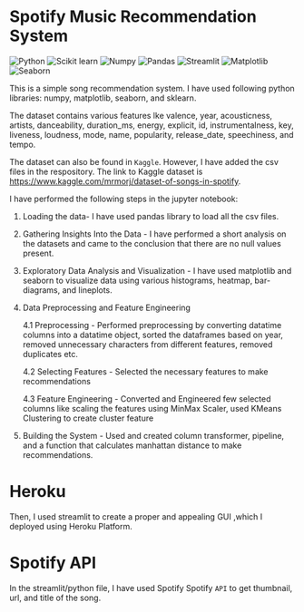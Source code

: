 # Spotify Music Recommendation System
![Python](https://img.shields.io/badge/Python-3.9.2-blueviolet)
![Scikit learn](https://img.shields.io/badge/sklearn-0.24.2-red)
![Numpy](https://img.shields.io/badge/Numpy-1.19.5-green)
![Pandas](https://img.shields.io/badge/Pandas-1.3.3-blue)
![Streamlit](https://img.shields.io/badge/Streamlit-1.1.0-red)
![Matplotlib](https://img.shields.io/badge/Matplotlib-3.3.4-white)
![Seaborn](https://img.shields.io/badge/Seaborn-0.11.1-pink)

This is a simple song recommendation system. I have used following python libraries: numpy, matplotlib, seaborn, and sklearn. 


The dataset contains various features lke valence, year,	acousticness,	artists,	danceability,	duration_ms,	energy,	explicit,	id,	instrumentalness,	key,	liveness,	loudness,	mode,	name,	popularity,	release_date,	speechiness, and	tempo.

The dataset can also be found in `Kaggle`. However, I have added the csv files in the respository. The link to Kaggle dataset is https://www.kaggle.com/mrmorj/dataset-of-songs-in-spotify.

I have performed the following steps in the jupyter notebook:
  1. Loading the data- I have used pandas library to load all the csv files.
 
  2. Gathering Insights Into the Data - I have performed a short analysis on the datasets and came to the conclusion that there are no null values present.
 
  3. Exploratory Data Analysis and Visualization - I have used matplotlib and seaborn to visualize data using various histograms, heatmap, bar-diagrams, and lineplots.
   
  4. Data Preprocessing and Feature Engineering
   
      4.1 Preprocessing - Performed preprocessing by converting datatime columns into a datatime object, sorted the dataframes based on year, removed unnecessary characters from                              different features, removed duplicates etc.
      
      4.2 Selecting Features - Selected the necessary features to make recommendations
      
      4.3 Feature Engineering - Converted and Engineered few selected columns like scaling the features using MinMax Scaler, used KMeans Clustering to create cluster feature 

   5. Building the System - Used and created column transformer, pipeline, and a function that calculates manhattan distance to make recommendations.


# Heroku
Then, I used streamlit to create a proper and appealing GUI ,which I deployed using Heroku Platform.

# Spotify API
In the streamlit/python file, I have used Spotify Spotify `API` to get thumbnail, url, and title of the song.
